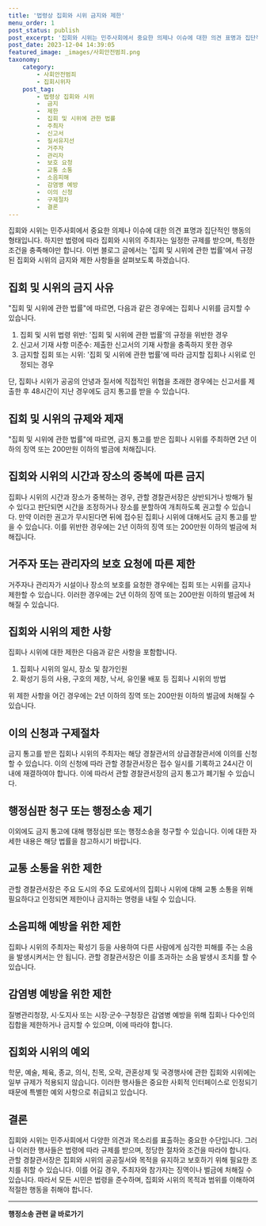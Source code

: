 ```yaml
---
title: '법령상 집회와 시위 금지와 제한'
menu_order: 1
post_status: publish
post_excerpt: '집회와 시위는 민주사회에서 중요한 의제나 이슈에 대한 의견 표명과 집단적인 행동의 형태입니다. 하지만 법령에 따라 집회와 시위의 주최자는 일정한 규제를 받으며, 특정한 조건을 충족해야만 합니다. 이번 블로그 글에서는  집회 및 시위에 관한 법률 에서 규정된 집회와 시위의 금지와 제한 사항들을 살펴보도록 하겠습니다.'
post_date: 2023-12-04 14:39:05
featured_image: _images/사회안전범죄.png
taxonomy:
    category:
        - 사회안전범죄
        - 집회시위자
    post_tag:
        - 법령상 집회와 시위
        -  금지
        -  제한
        -  집회 및 시위에 관한 법률
        -  주최자
        -  신고서
        -  질서유지선
        -  거주자
        -  관리자
        -  보호 요청
        -  교통 소통
        -  소음피해
        -  감염병 예방
        -  이의 신청
        -  구제절차
        -  결론
---
```



집회와 시위는 민주사회에서 중요한 의제나 이슈에 대한 의견 표명과 집단적인 행동의 형태입니다. 하지만 법령에 따라 집회와 시위의 주최자는 일정한 규제를 받으며, 특정한 조건을 충족해야만 합니다. 이번 블로그 글에서는 '집회 및 시위에 관한 법률'에서 규정된 집회와 시위의 금지와 제한 사항들을 살펴보도록 하겠습니다.

## 집회 및 시위의 금지 사유

"집회 및 시위에 관한 법률"에 따르면, 다음과 같은 경우에는 집회나 시위를 금지할 수 있습니다.

1. 집회 및 시위 법령 위반: '집회 및 시위에 관한 법률'의 규정을 위반한 경우
2. 신고서 기재 사항 미준수: 제출한 신고서의 기재 사항을 충족하지 못한 경우
3. 금지할 집회 또는 시위: '집회 및 시위에 관한 법률'에 따라 금지할 집회나 시위로 인정되는 경우

단, 집회나 시위가 공공의 안녕과 질서에 직접적인 위협을 초래한 경우에는 신고서를 제출한 후 48시간이 지난 경우에도 금지 통고를 받을 수 있습니다.

## 집회 및 시위의 규제와 제재

"집회 및 시위에 관한 법률"에 따르면, 금지 통고를 받은 집회나 시위를 주최하면 2년 이하의 징역 또는 200만원 이하의 벌금에 처해집니다.

## 집회와 시위의 시간과 장소의 중복에 따른 금지

집회나 시위의 시간과 장소가 중복하는 경우, 관할 경찰관서장은 상반되거나 방해가 될 수 있다고 판단되면 시간을 조정하거나 장소를 분할하여 개최하도록 권고할 수 있습니다. 만약 이러한 권고가 무시된다면 뒤에 접수된 집회나 시위에 대해서도 금지 통고를 받을 수 있습니다. 이를 위반한 경우에는 2년 이하의 징역 또는 200만원 이하의 벌금에 처해집니다.

## 거주자 또는 관리자의 보호 요청에 따른 제한

거주자나 관리자가 시설이나 장소의 보호를 요청한 경우에는 집회 또는 시위를 금지나 제한할 수 있습니다. 이러한 경우에는 2년 이하의 징역 또는 200만원 이하의 벌금에 처해질 수 있습니다.

## 집회와 시위의 제한 사항

집회나 시위에 대한 제한은 다음과 같은 사항을 포함합니다.

1. 집회나 시위의 일시, 장소 및 참가인원
2. 확성기 등의 사용, 구호의 제창, 낙서, 유인물 배포 등 집회나 시위의 방법

위 제한 사항을 어긴 경우에는 2년 이하의 징역 또는 200만원 이하의 벌금에 처해질 수 있습니다.

## 이의 신청과 구제절차

금지 통고를 받은 집회나 시위의 주최자는 해당 경찰관서의 상급경찰관서에 이의를 신청할 수 있습니다. 이의 신청에 따라 관할 경찰관서장은 접수 일시를 기록하고 24시간 이내에 재결하여야 합니다. 이에 따라서 관할 경찰관서장의 금지 통고가 폐기될 수 있습니다.

## 행정심판 청구 또는 행정소송 제기

이외에도 금지 통고에 대해 행정심판 또는 행정소송을 청구할 수 있습니다. 이에 대한 자세한 내용은 해당 법률을 참고하시기 바랍니다.

## 교통 소통을 위한 제한

관할 경찰관서장은 주요 도시의 주요 도로에서의 집회나 시위에 대해 교통 소통을 위해 필요하다고 인정되면 제한이나 금지하는 명령을 내릴 수 있습니다.

## 소음피해 예방을 위한 제한

집회나 시위의 주최자는 확성기 등을 사용하여 다른 사람에게 심각한 피해를 주는 소음을 발생시켜서는 안 됩니다. 관할 경찰관서장은 이를 초과하는 소음 발생시 조치를 할 수 있습니다.

## 감염병 예방을 위한 제한

질병관리청장, 시·도지사 또는 시장·군수·구청장은 감염병 예방을 위해 집회나 다수인의 집합을 제한하거나 금지할 수 있으며, 이에 따라야 합니다.

## 집회와 시위의 예외

학문, 예술, 체육, 종교, 의식, 친목, 오락, 관혼상제 및 국경행사에 관한 집회와 시위에는 일부 규제가 적용되지 않습니다. 이러한 행사들은 중요한 사회적 인터페이스로 인정되기 때문에 특별한 예외 사항으로 취급되고 있습니다.

## 결론

집회와 시위는 민주사회에서 다양한 의견과 목소리를 표출하는 중요한 수단입니다. 그러나 이러한 행사들은 법령에 따라 규제를 받으며, 정당한 절차와 조건을 따라야 합니다. 관할 경찰관서장은 집회와 시위의 공공질서와 목적을 유지하고 보호하기 위해 필요한 조치를 취할 수 있습니다. 이를 어길 경우, 주최자와 참가자는 징역이나 벌금에 처해질 수 있습니다. 따라서 모든 시민은 법령을 준수하며, 집회와 시위의 목적과 범위를 이해하여 적절한 행동을 취해야 합니다.
<!-- wp:separator -->
<hr class="wp-block-separator has-alpha-channel-opacity"/>
<!-- /wp:separator -->

<!-- wp:group {"backgroundColor":"base","layout":{"type":"constrained"}} -->
<div class="wp-block-group has-base-background-color has-background"><!-- wp:paragraph {"align":"center","fontSize":"medium"} -->
<p class="has-text-align-center has-large-font-size"><strong>행정소송 관련 글 바로가기</strong></p>
<!-- /wp:paragraph -->


<!-- wp:latest-posts
{"categories":[{"id":15714,"count":19,"description":"","link":"https://uknowlaw.com/category/%ed%96%89%ec%a0%95%ec%86%8c%ec%86%a1/","name":"행정소송","slug":"행정소송","taxonomy":"category","parent":0,"meta":[],"_links":{"self":[{"href":"https://uknowlaw.com/wp-json/wp/v2/categories/15714"}],"collection":[{"href":"https://uknowlaw.com/wp-json/wp/v2/categories"}],"about":[{"href":"https://uknowlaw.com/wp-json/wp/v2/taxonomies/category"}],"wp:post_type":[{"href":"https://uknowlaw.com/wp-json/wp/v2/posts?categories=15714"}],"curies":[{"name":"wp","href":"https://api.w.org/{rel}","templated":true}]}}],"postsToShow":100,"excerptLength":28,"postLayout":"grid","columns":2,"featuredImageAlign":"left","featuredImageSizeSlug":"large","fontSize":"small"} /--></div>
<!-- /wp:group -->